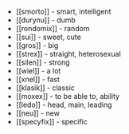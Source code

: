 - [[smorto]] - smart, intelligent
- [[durynu]] - dumb
- [[rondomix]] - random
- [[sui]] - sweet, cute
- [[gros]] - big
- [[strex]] - straight, heterosexual
- [[silen]] - strong
- [[wiel]] - a lot
- [[xnel]] - fast
- [[klasik]] - classic
- [[moxex]] - to be able to, ability
- [[ledo]] - head, main, leading
- [[neu]] - new
- [[specyfix]] - specific